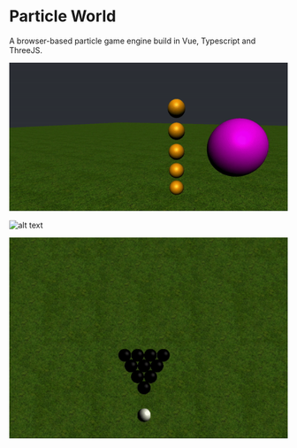 # Particle World

A browser-based particle game engine build in Vue, Typescript and ThreeJS. 

![alt text](public/readme-images/ball-hit.gif)

![alt text](public/readme-images/ball-explosion.gif)

![alt text](public/readme-images/pool.gif)
